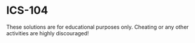 # ICS-104
 These solutions are for educational purposes only. Cheating or any other activities are highly discouraged!
